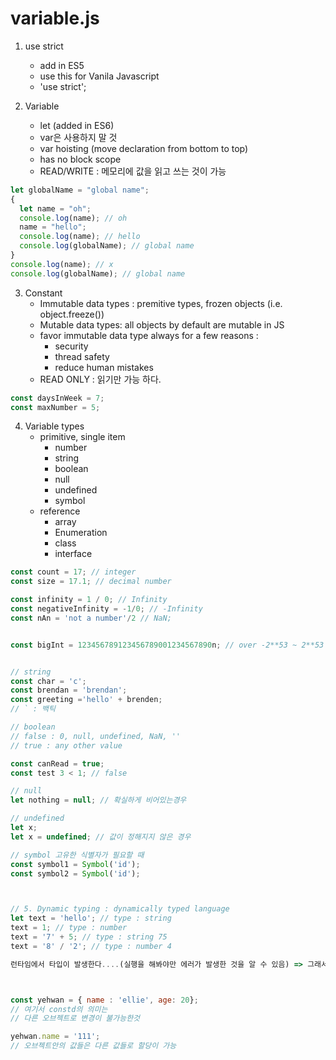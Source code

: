 # variable.js

1. use strict

   - add in ES5
   - use this for Vanila Javascript
   - 'use strict';

2. Variable
   - let (added in ES6)
   - var은 사용하지 말 것
   - var hoisting (move declaration from bottom to top)
   - has no block scope
   - READ/WRITE : 메모리에 값을 읽고 쓰는 것이 가능

```javascript
let globalName = "global name";
{
  let name = "oh";
  console.log(name); // oh
  name = "hello";
  console.log(name); // hello
  console.log(globalName); // global name
}
console.log(name); // x
console.log(globalName); // global name
```

3. Constant
   - Immutable data types : premitive types, frozen objects (i.e. object.freeze())
   - Mutable data types: all objects by default are mutable in JS
   - favor immutable data type always for a few reasons :
     - security
     - thread safety
     - reduce human mistakes
   - READ ONLY : 읽기만 가능 하다.

```javascript
const daysInWeek = 7;
const maxNumber = 5;
```

4. Variable types
   - primitive, single item
     - number
     - string
     - boolean
     - null
     - undefined
     - symbol
   - reference
     - array
     - Enumeration
     - class
     - interface

```javascript
const count = 17; // integer
const size = 17.1; // decimal number

const infinity = 1 / 0; // Infinity
const negativeInfinity = -1/0; // -Infinity
const nAn = 'not a number'/2 // NaN;


const bigInt = 123456789123456789001234567890n; // over -2**53 ~ 2**53


// string
const char = 'c';
const brendan = 'brendan';
const greeting ='hello' + brenden;
// ` : 백틱

// boolean
// false : 0, null, undefined, NaN, ''
// true : any other value

const canRead = true;
const test 3 < 1; // false

// null
let nothing = null; // 확실하게 비어있는경우

// undefined
let x;
let x = undefined; // 값이 정해지지 않은 경우

// symbol 고유한 식별자가 필요할 때
const symbol1 = Symbol('id');
const symbol2 = Symbol('id');



// 5. Dynamic typing : dynamically typed language
let text = 'hello'; // type : string
text = 1; // type : number
text = '7' + 5; // type : string 75
text = '8' / '2'; // type : number 4

런타임에서 타입이 발생한다....(실행을 해봐야만 에러가 발생한 것을 알 수 있음) => 그래서 타입스크립트가 나오게 된 것



const yehwan = { name : 'ellie', age: 20};
// 여기서 constd의 의미는
// 다른 오브젝트로 변경이 불가능한것

yehwan.name = '111';
// 오브젝트안의 값들은 다른 값들로 할당이 가능
```
